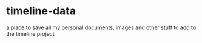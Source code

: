 # timeline-data

a place to save all my personal documents, images and other stuff to add to the timeline project

